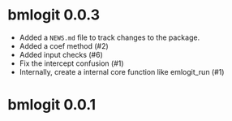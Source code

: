 # bmlogit 0.0.3

* Added a `NEWS.md` file to track changes to the package.
* Added a coef method (#2)
* Added input checks (#6)
* Fix the intercept confusion (#1)
* Internally, create a internal core function like emlogit_run (#1)

# bmlogit 0.0.1

